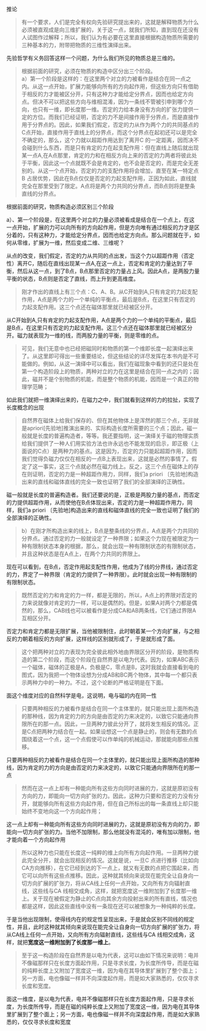 <p data-pid="Qj2Hlz4M">推论</p><blockquote data-pid="UM7444Cb">有一个要求，人们是完全有权向先验研究提出来的，这就是解释物质为什么必须被直观成是向三维扩展的，关于这一点，就我们所知，直到现在还没有人试图作过解释；所以，我们认为有必要在这里直接根据构造物质所需要的三种基本的力，附带把物质的三维性演绎出来。</blockquote><p data-pid="kYLVQL-_">先验哲学有义务回答这样一个问题，为什么我们所见的物质总是三维的。</p><blockquote data-pid="41JbrN_b">根据前面的研究，必须在物质的构造中区分出三个阶段。<br>a）第一个阶段是这样的：在这里两个对立的力被看作是结合在同一点之内。从这一点开始，扩展力能够向所有的方向起作用，但这些方向只有借助于相反的力才能被区分开，只有这种力才能给定分界点，因而也给定方向点。但决不可以把这些方向与维相混淆，因为一条线不管被引申到哪个方向，也只有一维，即长度那一维。否定的力给本身没有方向的扩张力提供一定的方位。而我们已经证明，否定的力不是间接作用于分界点，而是直接作用于分界点的。因此，如果我们假定，否定的力从作为两个力的共同基点的C点开始，直接作用于直线上的分界点，而这个分界点在起初还可以是完全不确定的，那么，这个力就以超距作用达到了离开C 的一定距离，因而决不会碰到什么东西，而是只有肯定的力在起支配作用：但在直线上随后就出现某一点A,在A点那里，肯定的力和在相反方向上来的否定的力两者将彼此处于平衡，因此这一个点就既不会是肯定的，也不会是否定的，而是完全无差别的。从这一个点开始，否定的力的支配作用将会增加，直至在某一特定点B 占居优势，因此在B点仅仅是否定的力起支配作用，正因为如此，直线就完全在那里受到了限定。A点将是两个力共同的分界点，而B点则将是整条直线的分界点。</blockquote><p data-pid="P5VCs_hG">根据前面的研究，物质构造必须区别三个阶段</p><p data-pid="Yc_MVwjK">a）、第一个阶段是，在这里两个对立的力量必须被看成是结合在一个点上，在这一点开始，扩展的力可以向所有的方向起作用，但是方向唯有通过相反的力才是区分着的，只有这种力，才能给定分界点，因而也给定方向点。那么问题就在于，如何从零维，扩展为一维，然后变成二维、三维呢？</p><p data-pid="6fqCIGh5">从点的改变，我们假定，否定的力从共同的点出发，当这个力以超距作用（否定性）离开C，随后在直线出现某一点A,在这一点上，否定和肯定的力量达到了平衡，然后从这一点，到了B点，B点那里否定的力量占上风。因此A点，是两股力量平衡的状态，B点则是否定了直线，而上升到更高维度。</p><blockquote data-pid="tqaZii07">刚才作出的直线上有三个点：C、A、B。从C开始到A,只有肯定的力起支配作用，A点是两个力的一个单纯的平衡点，最后是B点，在这里只有否定的力起支配作用。这三个点还在磁体那里就已经被区分开。</blockquote><p data-pid="sNkRaEu5">从C开始到A,只有肯定的力起支配作用，A点是两个力的一个单纯的平衡点，最后是B点，在这里只有否定的力起支配作用。这三个点还在磁体那里就已经被区分开。磁力就表现为一维的线，而两股力量的平衡，则是零维的点。</p><blockquote data-pid="xNtBNEmr">可见，我们无意中也已经把磁同时和物质的第一个维即长度一起演绎出来了。从这里即可得出一些重要结论，但这些结论的详尽发挥在本书内是不可能做的。例如，从这一演绎中可以看出，我们在磁现象中看到的还只是处在第一个构造阶段上的物质，两种对立的力在这里是结合在同一点之内的；因此，磁并不是个别物质的机能，而是整个物质的机能，因而是一个真正的物理学范畴；</blockquote><p data-pid="mm_DUHtq">如此我们就把一维演绎出来的，在磁力之中，我们就看到这样的力的拉扯，实现了长度概念的出现</p><blockquote data-pid="BtmpSbTD">自然界在磁体上给我们保存的、但在其他物体上是浑然的那三个点，无非就是apriori[先验地]推演出来的、实际构造长度所需要的三个点；因此，磁一般就是长度的普遍构造者，等等。我还要指明，这一演绎关于磁的物理实质给我们提供了一种人们用实验方法也许永远也不能发现的启示，即正极（上面说的C点）是两种力的基点。这是因为，否定的力只能起超距作用，因而我们觉得负磁力仅仅在相反的一点B上表现出来，这就是必然的事情了。假定了这一事实，这三个点就必然在磁力线上。反之，这三个点在磁体上的存在则证明，否定的力是一种超距作用力，同样，我们a priori 〔先验地]构造出来的直线和磁体直线的完全一致也证明了我们的全部演绎的正确性。</blockquote><p data-pid="3Ce-m91u">磁一般就是长度的普遍构造者。我们还要说的是，正极是两股力量的基点，而否定的力提供超距作用，从而使他在B点体现出来，否定的力是一种超距作用力，同样，我们a priori 〔先验地]构造出来的直线和磁体直线的完全一致也证明了我们的全部演绎的正确性。</p><blockquote data-pid="fuwevQZT">b）在刚才所构造出来的线上，B点是整条线的分界点，A点是两个力共同的分界点。通过否定的力一般就设定了一种界限；如果这个力现在被限定为一种有限制状态本身的根据，那么，就会出现一种有限制状态的有限制状态，并且这种状态是在A点上，在两个力共同的界限上。</blockquote><p data-pid="0n4goZhT">现在可以看到，在B点，否定作用起支配性作用，他成为了线的分界线，通过否定的力，界定了一种界限（肯定的力提供了一种界限）。此时就会出现一种有限制的有限制状态。</p><blockquote data-pid="8CbmV-Z_">既然否定的力和肯定的力一样，都是无限的，所以，A点上的界限对否定的力来说就像对肯定的力一样，可以是偶然的。但是，如果A对两个力都是偶然的，那么，CAB线也可以被看作是分成CA和AB两条线，它们通过界限A互相区分开。</blockquote><p data-pid="Po6W_GBX">否定力和肯定力都是无限扩展，当他被限制住，此时朝着某一个方向扩展，与之相反的力朝着相反的方向扩展，这样线的区别就形成了，于是就形成了面。</p><blockquote data-pid="BPdJcrnV">这个把两种对立的力表现为完全彼此相外地由界限区分开的阶段，是物质构造的第二个阶段，而这个阶段在自然界是以电为代表。因为，如果ABC表示一个磁体，磁体的正极是A，负极是C，零点是B，这时我就会直接看到电的图式，因为我把一个物体设想为分成AB和BC两个物体，其中每一个都只表示两种力中的一种力。不过，这个论断的严格证明是在下面。</blockquote><p data-pid="0RJmmjD3">面这个维度对应的自然科学是电，这说明，电与磁的内在同一性</p><blockquote data-pid="sdMB6EpR">只要两种相反的力被看作是结合在同一个主体里的，就只能出现上面所构造的那种线，因为肯定的力的方向是由否定的力来决定的，以致它只能通向界限所在的那一点。因此，一旦两种力彼此分开了，就将发生相反的情况。正是C点把两种力结合在一起。如果设想这一个点是静止的，则会有无数的点围绕着这一个点，这一个点假使可以作单纯的机械运动，那就能向那些点推移。</blockquote><p data-pid="98YxzqFR">只要两种相反的力被看作是结合在同一个主体里的，就只能出现上面所构造的那种线，因为肯定的力的方向是由否定的力来决定的，以致它只能通向界限所在的那一点</p><blockquote data-pid="s9r7MKNK">然而在这一点上却有一种能向所有这些方向同时进展的力，这就是原初没有方向的力，即能向一切方向扩张的力。因此，这种力只要和否定的力没有分开，就能够向所有这些方向起作用，但在自己所标出的每一条直线上却只能始终不变地向这一个方向起作用；</blockquote><p data-pid="bTcIz708">这一点上却有一种能向所有这些方向同时进展的力，这就是原初没有方向的力，即能向一切方向扩张的力。当他不加限制，那么他就没有混沌的，唯有加以限制，他才能向着一个方向起作用</p><blockquote data-pid="Fy5oo4nN">所以这种力也只能在长度这一纯粹的维上向所有方向起作用。一旦两种力彼此完全分开，就会出现相反的情况。这就是说，一旦C 点进行推移（比如向CA方向推移），在它已经到达的下一点上，就又有无数的点把它围起来，而它可以向所有这些点推移。因此，这种就其倾向来说现在能完全让自身向一切方向扩展的扩张力，将从CA线上任何一点开始，又向所有方向辐射直线，这些线与CA 线相交成角，这样，就把宽度这一维附加到了长度那一维上。关于现在被假定为静止的C点向其余方向投射出来的所有直线，情况也都是这样，因此这些直线中没有一条现在还可以被想象为一种纯粹的长度。</blockquote><p data-pid="Fu7qjWDb">于是当他出现限制，使得线内在的规定性呈现出来，于是就会区别不同线的规定性，并且，此时这种就其倾向来说现在能完全让自身向一切方向扩展的扩张力，将从CA线上任何一点开始，又向所有方向辐射直线，这些线与CA 线相交成角，这样，就把<b>宽度这一维附加到了长度那一维上</b>。</p><blockquote data-pid="-SulLGtc">至于这一构造阶段在自然界是以电为代表，这可以由如下情况来说明：电并不像磁那样只在长度方面起作用，只是寻求长度，为长度所传导，而是在磁的纯粹长度上又附加了宽度这一维，因为电在其导体里扩展到了整个面上；另一方面，电也像磁一样并不向深度起作用，而是如大家熟悉的，仅仅寻求长度和宽度。</blockquote><p data-pid="kjsgHokZ">面这一维度，是以电为代表，电并不像磁那样只在长度方面起作用，只是寻求长度，为长度所传导，而是在磁的纯粹长度上又附加了宽度这一维，因为电在其导体里扩展到了整个面上；另一方面，电也像磁一样并不向深度起作用，而是如大家熟悉的，仅仅寻求长度和宽度</p><p></p>